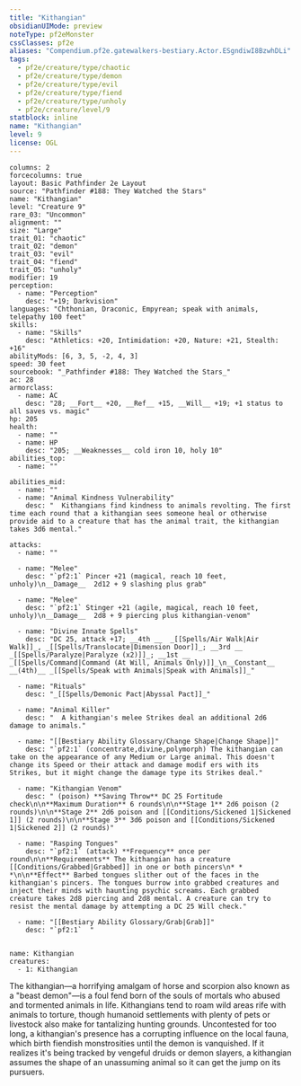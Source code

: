 ```yaml
---
title: "Kithangian"
obsidianUIMode: preview
noteType: pf2eMonster
cssClasses: pf2e
aliases: "Compendium.pf2e.gatewalkers-bestiary.Actor.ESgndiwI8BzwhDLi" 
tags:
  - pf2e/creature/type/chaotic
  - pf2e/creature/type/demon
  - pf2e/creature/type/evil
  - pf2e/creature/type/fiend
  - pf2e/creature/type/unholy
  - pf2e/creature/level/9
statblock: inline
name: "Kithangian"
level: 9
license: OGL
---
```


```statblock
columns: 2
forcecolumns: true
layout: Basic Pathfinder 2e Layout
source: "Pathfinder #188: They Watched the Stars"
name: "Kithangian"
level: "Creature 9"
rare_03: "Uncommon"
alignment: ""
size: "Large"
trait_01: "chaotic"
trait_02: "demon"
trait_03: "evil"
trait_04: "fiend"
trait_05: "unholy"
modifier: 19
perception:
  - name: "Perception"
    desc: "+19; Darkvision"
languages: "Chthonian, Draconic, Empyrean; speak with animals, telepathy 100 feet"
skills:
  - name: "Skills"
    desc: "Athletics: +20, Intimidation: +20, Nature: +21, Stealth: +16"
abilityMods: [6, 3, 5, -2, 4, 3]
speed: 30 feet
sourcebook: "_Pathfinder #188: They Watched the Stars_"
ac: 28
armorclass:
  - name: AC
    desc: "28; __Fort__ +20, __Ref__ +15, __Will__ +19; +1 status to all saves vs. magic"
hp: 205
health:
  - name: ""
  - name: HP
    desc: "205; __Weaknesses__ cold iron 10, holy 10"
abilities_top:
  - name: ""

abilities_mid:
  - name: ""
  - name: "Animal Kindness Vulnerability"
    desc: "  Kithangians find kindness to animals revolting. The first time each round that a kithangian sees someone heal or otherwise provide aid to a creature that has the animal trait, the kithangian takes 3d6 mental."

attacks:
  - name: ""

  - name: "Melee"
    desc: "`pf2:1` Pincer +21 (magical, reach 10 feet, unholy)\n__Damage__  2d12 + 9 slashing plus grab"

  - name: "Melee"
    desc: "`pf2:1` Stinger +21 (agile, magical, reach 10 feet, unholy)\n__Damage__  2d8 + 9 piercing plus kithangian-venom"

  - name: "Divine Innate Spells"
    desc: "DC 25, attack +17; __4th __  _[[Spells/Air Walk|Air Walk]]_, _[[Spells/Translocate|Dimension Door]]_; __3rd __  _[[Spells/Paralyze|Paralyze (x2)]]_; __1st __  _[[Spells/Command|Command (At Will, Animals Only)]]_\n__Constant__  __(4th)__ _[[Spells/Speak with Animals|Speak with Animals]]_"

  - name: "Rituals"
    desc: "_[[Spells/Demonic Pact|Abyssal Pact]]_"

  - name: "Animal Killer"
    desc: "  A kithangian's melee Strikes deal an additional 2d6 damage to animals."

  - name: "[[Bestiary Ability Glossary/Change Shape|Change Shape]]"
    desc: "`pf2:1` (concentrate,divine,polymorph) The kithangian can take on the appearance of any Medium or Large animal. This doesn't change its Speed or their attack and damage modif ers with its Strikes, but it might change the damage type its Strikes deal."

  - name: "Kithangian Venom"
    desc: " (poison) **Saving Throw** DC 25 Fortitude check\n\n**Maximum Duration** 6 rounds\n\n**Stage 1** 2d6 poison (2 rounds)\n\n**Stage 2** 2d6 poison and [[Conditions/Sickened 1|Sickened 1]] (2 rounds)\n\n**Stage 3** 3d6 poison and [[Conditions/Sickened 1|Sickened 2]] (2 rounds)"

  - name: "Rasping Tongues"
    desc: "`pf2:1` (attack) **Frequency** once per round\n\n**Requirements** The kithangian has a creature [[Conditions/Grabbed|Grabbed]] in one or both pincers\n* * *\n\n**Effect** Barbed tongues slither out of the faces in the kithangian's pincers. The tongues burrow into grabbed creatures and inject their minds with haunting psychic screams. Each grabbed creature takes 2d8 piercing and 2d8 mental. A creature can try to resist the mental damage by attempting a DC 25 Will check."

  - name: "[[Bestiary Ability Glossary/Grab|Grab]]"
    desc: "`pf2:1`  "
 
```

```encounter-table
name: Kithangian
creatures:
  - 1: Kithangian
```



The kithangian—a horrifying amalgam of horse and scorpion also known as a "beast demon"—is a foul fend born of the souls of mortals who abused and tormented animals in life. Kithangians tend to roam wild areas rife with animals to torture, though humanoid settlements with plenty of pets or livestock also make for tantalizing hunting grounds. Uncontested for too long, a kithangian's presence has a corrupting influence on the local fauna, which birth fiendish monstrosities until the demon is vanquished. If it realizes it's being tracked by vengeful druids or demon slayers, a kithangian assumes the shape of an unassuming animal so it can get the jump on its pursuers.
